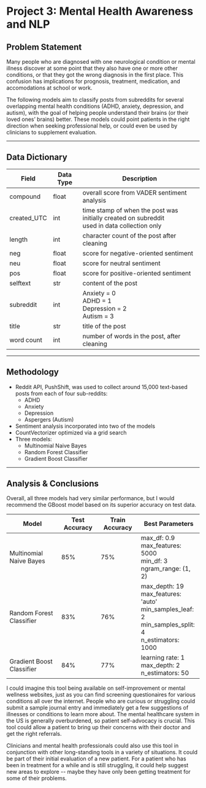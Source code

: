 # Project 3: Mental Health Awareness and NLP

## Problem Statement

Many people who are diagnosed with one neurological condition or mental illness discover at some point that they also have one or more other conditions, or that they got the wrong diagnosis in the first place. This confusion has implications for prognosis, treatment, medication, and accomodations at school or work.

The following models aim to classify posts from subreddits for several overlapping mental health conditions (ADHD, anxiety, depression, and autism), with the goal of helping people understand their brains (or their loved ones’ brains) better. These models could point patients in the right direction when seeking professional help, or could even be used by clinicians to supplement evaluation.

---

## Data Dictionary

| Field       | Data Type | Description                                                                                         |
|-------------|-----------|-----------------------------------------------------------------------------------------------------|
| compound    | float     | overall score from VADER sentiment analysis                                                         |
| created_UTC | int       | time stamp of when the post was initially created on subreddit <br>used in data collection only |
| length      | int       | character count of the post after cleaning                                       |
| neg         | float     | score for negative-oriented sentiment                                                               |
| neu         | float     | score for neutral sentiment                                                                         |
| pos         | float     | score for positive-oriented sentiment                                                               |
| selftext    | str       | content of the post                                                                                 |
| subreddit   | int       | Anxiety = 0<br>ADHD = 1<br>Depression = 2<br>Autism = 3                                             |
| title       | str       | title of the post                                                                                   |
| word count  | int       | number of words in the post, after cleaning                                       |

---

## Methodology
- Reddit API, PushShift, was used to collect around 15,000 text-based posts from each of four sub-reddits:
  - ADHD
  - Anxiety
  - Depression
  - Aspergers (Autism)
- Sentiment analysis incorporated into two of the models
- CountVectorizer optimized via a grid search
- Three models:
  - Multinomial Naive Bayes
  - Random Forest Classifier
  - Gradient Boost Classifier

---

## Analysis & Conclusions

Overall, all three models had very similar performance, but I would recommend the GBoost model based on its superior accuracy on test data. 

| Model                     | Test Accuracy | Train Accuracy | Best Parameters                                                                                            |
|---------------------------|---------------|----------------|------------------------------------------------------------------------------------------------------------|
| Multinomial Naive Bayes   | 85%           | 75%            | max_df: 0.9<br>max_features: 5000<br>min_df: 3<br>ngram_range: (1, 2)                                      |
| Random Forest Classifier  | 83%           | 76%            | max_depth: 19<br>max_features: 'auto'<br>min_samples_leaf: 2<br>min_samples_split: 4<br>n_estimators: 1000 |
| Gradient Boost Classifier | 84%           | 77%            | learning rate: 1<br>max_depth: 2<br>n_estimators: 50                                                       |

I could imagine this tool being available on self-improvement or mental wellness websites, just as you can find screening questionaires for various conditions all over the internet. People who are curious or struggling could submit a sample journal entry and immediately get a few suggestions of illnesses or conditions to learn more about. The mental healthcare system in the US is generally overburdened, so patient self-advocacy is crucial. This tool could allow a patient to bring up their concerns with their doctor and get the right referrals. 

Clinicians and mental health professionals could also use this tool in conjunction with other long-standing tools in a variety of situations. It could be part of their initial evaluation of a new patient. For a patient who has been in treatment for a while and is still struggling, it could help suggest new areas to explore -- maybe they have only been getting treatment for some of their problems.  
